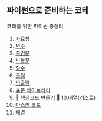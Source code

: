 ## 파이썬으로 준비하는 코테

코테를 위한 파이썬 총정리

1. [자료형](./%EC%9E%90%EB%A3%8C%ED%98%95.md)
2. [변수](./%EB%B3%80%EC%88%98.md)
3. [조건문](./%EC%A1%B0%EA%B1%B4%EB%AC%B8.md)
4. [반복문](./%EB%B0%98%EB%B3%B5%EB%AC%B8.md)
5. [함수](./%ED%95%A8%EC%88%98.md)
6. [출력](./%EC%B6%9C%EB%A0%A5.md)
7. [입출력](./%EC%9E%85%EC%B6%9C%EB%A0%A5.md)
8. [표준 라이브러리](./%ED%91%9C%EC%A4%80%EB%9D%BC%EC%9D%B4%EB%B8%8C%EB%9F%AC%EB%A6%AC.md)
9. 🚨 [핵심코드 만들기](./%ED%95%B5%EC%8B%AC%EC%BD%94%EB%93%9C.md) 🚨 10.[배열(리스트)](./%EB%B0%B0%EC%97%B4.md)
10. [아스키 코드](./%EC%95%84%EC%8A%A4%ED%82%A4%EC%BD%94%EB%93%9C.md)
11. [배열](./%EB%B0%B0%EC%97%B4.md)
